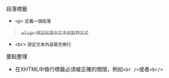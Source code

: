 段落標籤
- `<p>` <small>定義一個段落</small>

><s>`align` <small>規定段落中文本的對齊方式</small></s>
- `<br>` <small>設定文本內容是否換行</small>

要點整理
- 在XHTML中換行標籤必須被正確的關閉，例如`<br />`或者`<br/>`